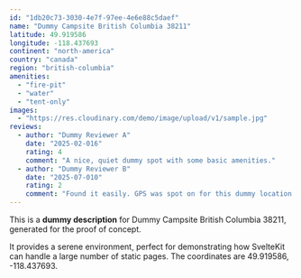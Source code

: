 ```yaml
---
id: "1db20c73-3030-4e7f-97ee-4e6e88c5daef"
name: "Dummy Campsite British Columbia 38211"
latitude: 49.919586
longitude: -118.437693
continent: "north-america"
country: "canada"
region: "british-columbia"
amenities:
  - "fire-pit"
  - "water"
  - "tent-only"
images:
  - "https://res.cloudinary.com/demo/image/upload/v1/sample.jpg"
reviews:
  - author: "Dummy Reviewer A"
    date: "2025-02-016"
    rating: 4
    comment: "A nice, quiet dummy spot with some basic amenities."
  - author: "Dummy Reviewer B"
    date: "2025-07-010"
    rating: 2
    comment: "Found it easily. GPS was spot on for this dummy location."
---
```


This is a **dummy description** for Dummy Campsite British Columbia 38211, generated for the proof of concept.

It provides a serene environment, perfect for demonstrating how SvelteKit can handle a large number of static pages. The coordinates are 49.919586, -118.437693.
